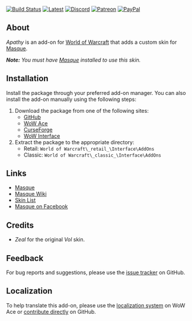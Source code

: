 [![Build Status][Badge-Travis]][Travis]
[![Latest][Badge-Latest]][Latest]
[![Discord][Badge-Discord]][Discord]
[![Patreon][Badge-Patreon]][Patreon]
[![PayPal][Badge-PayPal]][PayPal]

## About

_Apathy_ is an add-on for [World of Warcraft] that adds a custom skin for [Masque].

_**Note:** You must have [Masque] installed to use this skin._

## Installation

Install the package through your preferred add-on manager. You can also install the add-on manually using the following steps:

1. Download the package from one of the following sites:
    - [GitHub]
    - [WoW Ace]
    - [CurseForge]
    - [WoW Interface]
2. Extract the package to the appropriate directory:
    - Retail: `World of Warcraft\_retail_\Interface\AddOns`
    - Classic: `World of Warcraft\_classic_\Interface\AddOns`

## Links

- [Masque]
- [Masque Wiki]
- [Skin List]
- [Masque on Facebook]

## Credits

- _Zeal_ for the original _Vol_ skin.

## Feedback

For bug reports and suggestions, please use the [issue tracker] on GitHub.

## Localization

To help translate this add-on, please use the [localization system] on WoW Ace or [contribute directly] on GitHub.

[Links]: #

[Masque]: https://github.com/StormFX/Masque (Download Masque)
[World of Warcraft]: https://worldofwarcraft.com (World of Warcraft)

[GitHub]: https://github.com/StormFX/Masque_Apathy (Download from GitHub)
[WoW Ace]: https://www.wowace.com/projects/masque_apathy (Download from WoW Ace)
[CurseForge]: https://www.curseforge.com/wow/addons/masque-apathy (Download from CurseForge)
[WoW Interface]: https://www.wowinterface.com/downloads/info8870 (Download from WoW Interface)

[Masque Wiki]: https://github.com/StormFX/Masque/wiki (Masque Wiki)
[Skin List]: https://github.com/StormFX/Masque/wiki/Skin-List (Masque Skin List)
[Masque on Facebook]: https://www.facebook.com/masqueui (Masque on Facebook)

[Issue Tracker]: https://github.com/StormFX/Masque_Apathy/issues (Report an Issue)
[Localization System]: https://www.wowace.com/projects/masque-apathy/localization (Translate on WoW Ace)
[Contribute Directly]: https://github.com/StormFX/Masque_Apathy (Translate on GitHub)

[Travis]: https://travis-ci.org/StormFX/Masque_Apathy (Latest Build)
[Latest]: https://github.com/StormFX/Masque_Apathy/releases (Latest Release)
[Discord]: https://discord.gg/DDVqkd6 (Discord)
[Patreon]: https://www.patreon.com/stormfx (Donate via Patreon)
[PayPal]: https://www.paypal.com/cgi-bin/webscr?cmd=_s-xclick&hosted_button_id=EELAK9TC4W4KQ (Donate via PayPal)

[Images]: #

[Badge-Travis]: https://img.shields.io/travis/StormFX/Masque_Apathy/master?label=Build&style=flat-square
[Badge-Latest]: https://img.shields.io/github/v/release/StormFX/Masque_Apathy?include_prereleases&label=Latest&style=flat-square
[Badge-Discord]: https://img.shields.io/badge/Discord-StormFX-7289da?style=flat-square
[Badge-Patreon]: https://img.shields.io/badge/Patreon-Donate-f96854?style=flat-square
[Badge-PayPal]: https://img.shields.io/badge/PayPal-Donate-009CDE?style=flat-square
